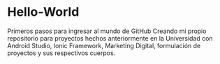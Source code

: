 # Hello-World
Primeros pasos para ingresar al mundo de GitHub
Creando mi propio repositorio para proyectos hechos anteriormente en la Universidad con Android Studio, Ionic Framework, Marketing Digital, formulación de proyectos y sus respectivos cuerpos. 
